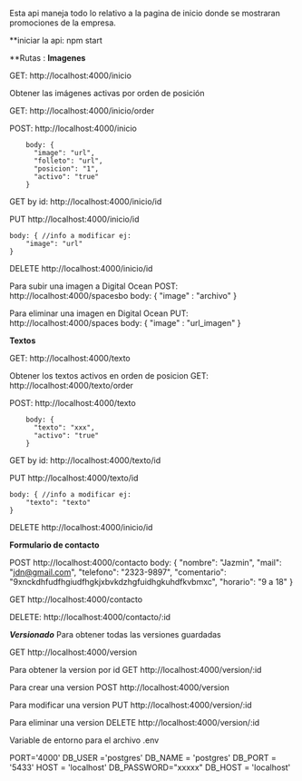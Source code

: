 Esta api maneja todo lo relativo a la pagina de inicio donde se mostraran promociones de la empresa. 


**iniciar la api: npm start


**Rutas :
**Imagenes**

GET: http://localhost:4000/inicio 


Obtener las imágenes activas por orden de posición

GET: http://localhost:4000/inicio/order


POST: http://localhost:4000/inicio 


        body: {  
          "image": "url",
          "folleto": "url",    
          "posicion": "1",      
          "activo": "true"
        }


GET by id: http://localhost:4000/inicio/id


PUT http://localhost:4000/inicio/id


    body: { //info a modificar ej:
        "image": "url"
    }

    
DELETE http://localhost:4000/inicio/id

Para subir una imagen a Digital Ocean
POST: http://localhost:4000/spacesbo
  body:
      {
        "image" : "archivo"
      }

Para eliminar una imagen en Digital Ocean
PUT: http://localhost:4000/spaces
  body:
      {
        "image" : "url_imagen"
      }

**Textos**


GET: http://localhost:4000/texto


Obtener los textos activos en orden de posicion
GET: http://localhost:4000/texto/order


POST: http://localhost:4000/texto


        body: {  
          "texto": "xxx",      
          "activo": "true"
        }


GET by id: http://localhost:4000/texto/id


PUT http://localhost:4000/texto/id


    body: { //info a modificar ej:
        "texto": "texto"
    }

    
DELETE http://localhost:4000/inicio/id


**Formulario de contacto**

POST http://localhost:4000/contacto
    body: {
      "nombre": "Jazmin",
      "mail": "jdn@gmail.com",
      "telefono": "2323-9897",
      "comentario": "9xnckdhfudfhgiudfhgkjxbvkdzhgfuidhgkuhdfkvbmxc",
      "horario": "9 a 18"
    }


GET http://localhost:4000/contacto

DELETE: http://localhost:4000/contacto/:id


***Versionado***
Para obtener todas las versiones guardadas

GET http://localhost:4000/version

Para obtener la version por id
GET http://localhost:4000/version/:id

Para crear una version
POST http://localhost:4000/version

Para modificar una version 
PUT http://localhost:4000/version/:id

Para eliminar una version 
DELETE http://localhost:4000/version/:id

Variable de entorno para el archivo .env


PORT='4000'
DB_USER ='postgres'
DB_NAME = 'postgres'
DB_PORT = '5433'
HOST = 'localhost'
DB_PASSWORD="xxxxx"
DB_HOST = 'localhost'
